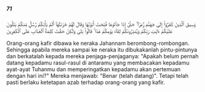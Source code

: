 ##### 71

<span class="ayah">وَسِيقَ ٱلَّذِينَ كَفَرُوٓا۟ إِلَىٰ جَهَنَّمَ زُمَرًا ۖ حَتَّىٰٓ إِذَا جَآءُوهَا فُتِحَتْ أَبْوَٰبُهَا وَقَالَ لَهُمْ خَزَنَتُهَآ أَلَمْ يَأْتِكُمْ رُسُلٌۭ مِّنكُمْ يَتْلُونَ عَلَيْكُمْ ءَايَٰتِ رَبِّكُمْ وَيُنذِرُونَكُمْ لِقَآءَ يَوْمِكُمْ هَٰذَا ۚ قَالُوا۟ بَلَىٰ وَلَٰكِنْ حَقَّتْ كَلِمَةُ ٱلْعَذَابِ عَلَى ٱلْكَٰفِرِينَ</span>

<span class="ayah_translation">Orang-orang kafir dibawa ke neraka Jahannam berombong-rombongan. Sehingga apabila mereka sampai ke neraka itu dibukakanlah pintu-pintunya dan berkatalah kepada mereka penjaga-penjaganya: "Apakah belum pernah datang kepadamu rasul-rasul di antaramu yang membacakan kepadamu ayat-ayat Tuhanmu dan memperingatkan kepadamu akan pertemuan dengan hari ini?" Mereka menjawab: "Benar (telah datang)". Tetapi telah pasti berlaku ketetapan azab terhadap orang-orang yang kafir.</span>
